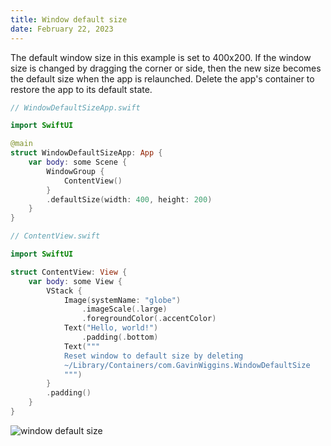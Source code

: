 ```yaml
---
title: Window default size
date: February 22, 2023
---
```


The default window size in this example is set to 400x200. If the window size is changed by dragging the corner or side, then the new size becomes the default size when the app is relaunched. Delete the app's container to restore the app to its default state.

```swift
// WindowDefaultSizeApp.swift

import SwiftUI

@main
struct WindowDefaultSizeApp: App {
    var body: some Scene {
        WindowGroup {
            ContentView()
        }
        .defaultSize(width: 400, height: 200)
    }
}
```

```swift
// ContentView.swift

import SwiftUI

struct ContentView: View {
    var body: some View {
        VStack {
            Image(systemName: "globe")
                .imageScale(.large)
                .foregroundColor(.accentColor)
            Text("Hello, world!")
                .padding(.bottom)
            Text("""
            Reset window to default size by deleting
            ~/Library/Containers/com.GavinWiggins.WindowDefaultSize
            """)
        }
        .padding()
    }
}
```

<img src="../assets/images/swiftui-window-defaultsize.png" style="max-width:400px;" alt="window default size">
